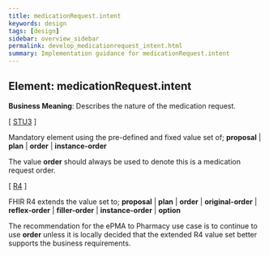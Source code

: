 ```yaml
---
title: medicationRequest.intent
keywords: design
tags: [design]
sidebar: overview_sidebar
permalink: develop_medicationrequest_intent.html
summary: Implementation guidance for medicationRequest.intent
---
```


## Element: medicationRequest.intent ##

**Business Meaning**: Describes the nature of the medication request.

[ [STU3](http://hl7.org/fhir/STU3/medicationrequest-definitions.html#MedicationRequest.intent) ]

Mandatory element using the pre-defined and fixed value set of;
**proposal** | **plan** | **order** |  **instance-order**

The value **order** should always be used to denote this is a medication request order.
 
[ [R4](http://hl7.org/fhir/r4/medicationrequest-definitions.html#MedicationRequest.intent) ]

FHIR R4 extends the value set to;
**proposal** | **plan** | **order** | **original-order** | **reflex-order** | **filler-order** | **instance-order** | **option**

The recommendation for the ePMA to Pharmacy use case is to continue to use **order** unless it is locally decided that the extended R4 value set better supports the business requirements.
